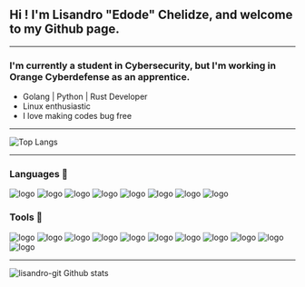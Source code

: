 ## Hi ! I'm Lisandro "Edode" Chelidze, and welcome to my Github page.

---
### I'm currently a student in Cybersecurity, but I'm working in Orange Cyberdefense as an apprentice.
- Golang | Python | Rust Developer
- Linux enthusiastic
- I love making codes bug free
---

![Top Langs](https://github-readme-stats.vercel.app/api/top-langs/?username=lisandro-git&layout=compact&show_icons=true&theme=radical)

---
### Languages 📑
<img src="https://img.shields.io/badge/-Golang-blue?style=for-the-badge&logo=go&logoColor=white" alt="logo">
<img src="https://img.shields.io/badge/-Rust-darkred?style=for-the-badge&logo=rust" alt="logo">
<img src="https://img.shields.io/badge/-Python-darkblue?style=for-the-badge&logo=python&logoColor=white" alt="logo">
<img src="https://img.shields.io/badge/-Php-563D7C?style=for-the-badge&logo=php&logoColor=white" alt="logo">
<img src="https://img.shields.io/badge/-MySQL-F29111?style=for-the-badge&logo=mysql&logoColor=FFFFFF" alt="logo">
<img src="https://img.shields.io/badge/-Shell-darkgreen?style=for-the-badge&logo=shell&logoColor=FFFFFF" alt="logo">
<img src="https://img.shields.io/badge/-HTML5-E34F26?style=for-the-badge&logo=html5&logoColor=FFFFFF" alt="logo">
<img src="https://img.shields.io/badge/-CSS3-dodgerblue?style=for-the-badge&logo=css3&logoColor=FFFFFF" alt="logo">

### Tools 🧰
<img src="https://img.shields.io/badge/-Git-F1502F?style=for-the-badge&logo=git&logoColor=FFFFFF" alt="logo">
<img src="https://img.shields.io/badge/-Github-000000?style=for-the-badge&logo=github&logoColor=FFFFFF" alt="logo">
<img src="https://img.shields.io/badge/-Bootstrap-563D7C?style=for-the-badge&logo=bootstrap&logoColor=white" alt="logo">
<img src="https://img.shields.io/badge/-Bulma-563D7C?style=for-the-badge&logo=bulma&logoColor=white" alt="logo">
<img src="https://img.shields.io/badge/-Linux-black?style=for-the-badge&logo=Linux&logoColor=white" alt="logo">
<img src="https://img.shields.io/badge/-Debian-crimson?style=for-the-badge&logo=debian&logoColor=white" alt="logo">
<img src="https://img.shields.io/badge/-Raspberry Pi-darkred?style=for-the-badge&logo=raspberrypi&logoColor=white" alt="logo">
<img src="https://img.shields.io/badge/-Docker-blue?style=for-the-badge&logo=docker&logoColor=white" alt="logo">
<img src="https://img.shields.io/badge/-Pycharm-082?style=for-the-badge&logo=pycharm&logoColor=white" alt="logo">
<img src="https://img.shields.io/badge/-Goland-dodgerblue?style=for-the-badge&logo=goland&logoColor=white" alt="logo">
<img src="https://img.shields.io/badge/-Phpstorm-9932CC?style=for-the-badge&logo=phpstorm&logoColor=white" alt="logo">

---

![lisandro-git Github stats](https://github-readme-stats.vercel.app/api/?username=lisandro-git&show_icons=true&title_color=fff&icon_color=79ff97&text_color=9f9f9f&bg_color=151515)
